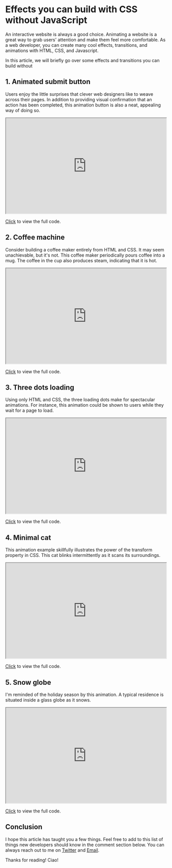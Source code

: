 # Effects you can build with CSS without JavaScript

An interactive website is always a good choice. Animating a website is a great way to grab users' attention and make them feel more comfortable. As a web developer, you can create many cool effects, transitions, and animations with HTML, CSS, and Javascript.

In this article, we will briefly go over some effects and transitions you can build without

## 1\. Animated submit button

Users enjoy the little surprises that clever web designers like to weave across their pages. In addition to providing visual confirmation that an action has been completed, this animation button is also a neat, appealing way of doing so.

<iframe height="300" style="width:100%" src="https://codepen.io/dead_pixel/embed/KKevEE?default-tab=css%2Cresult&editable=true">
  See the Pen <a href="https://codepen.io/dead_pixel/pen/KKevEE">
  Submit Button pure css animation</a> by Dead Pixel (<a href="https://codepen.io/dead_pixel">@dead_pixel</a>)
  on <a href="https://codepen.io">CodePen</a>.
</iframe>

[Click](https://codepen.io/dead_pixel/pen/KKevEE) to view the full code.

## 2\. Coffee machine

Consider building a coffee maker entirely from HTML and CSS. It may seem unachievable, but it's not. This coffee maker periodically pours coffee into a mug. The coffee in the cup also produces steam, indicating that it is hot.

<iframe height="300" style="width:100%" src="https://codepen.io/hjdesigner/embed/jvyJdX?default-tab=html%2Cresult">
  See the Pen <a href="https://codepen.io/hjdesigner/pen/jvyJdX">
  Coffee Machine Pure CSS Animation</a> by Henrique Rodrigues (<a href="https://codepen.io/hjdesigner">@hjdesigner</a>)
  on <a href="https://codepen.io">CodePen</a>.
</iframe>

[Click](https://codepen.io/hjdesigner/pen/jvyJdX) to view the full code.

## 3\. Three dots loading

Using only HTML and CSS, the three loading dots make for spectacular animations. For instance, this animation could be shown to users while they wait for a page to load.

<iframe height="300" style="width:100%" src="https://codepen.io/petersonby/embed/gzxpdj?default-tab=css%2Cresult&editable=true">
  See the Pen <a href="https://codepen.io/petersonby/pen/gzxpdj">
  CSS Loader with dots</a> by Aliaksei Peterson (<a href="https://codepen.io/petersonby">@petersonby</a>)
  on <a href="https://codepen.io">CodePen</a>.
</iframe>

[Click](https://codepen.io/petersonby/pen/gzxpdj) to view the full code.

## 4\. Minimal cat

This animation example skillfully illustrates the power of the transform property in CSS. This cat blinks intermittently as it scans its surroundings.

<iframe height="300" style="width:100%" src="https://codepen.io/johanmouchet/embed/OXxvqM?default-tab=css%2Cresult&editable=true">
  See the Pen <a href="https://codepen.io/johanmouchet/pen/OXxvqM">
  Pure CSS cat animation</a> by Johan Mouchet (<a href="https://codepen.io/johanmouchet">@johanmouchet</a>)
  on <a href="https://codepen.io">CodePen</a>.
</iframe>

[Click](https://codepen.io/johanmouchet/pen/OXxvqM) to view the full code.

## 5\. Snow globe

I'm reminded of the holiday season by this animation. A typical residence is situated inside a glass globe as it snows.

<iframe height="300" style="width:100%" src="https://codepen.io/Coding-Artist/embed/xmdOxB?default-tab=css%2Cresult&editable=true">
  See the Pen <a href="https://codepen.io/Coding-Artist/pen/xmdOxB">
  Christmas Snow Globe Animation</a> by Coding Artist (<a href="https://codepen.io/Coding-Artist">@Coding-Artist</a>)
  on <a href="https://codepen.io">CodePen</a>.
</iframe>

[Click](https://codepen.io/Coding-Artist/pen/xmdOxB) to view the full code.

## Conclusion

I hope this article has taught you a few things. Feel free to add to this list of things new developers should know in the comment section below. You can always reach out to me on [Twitter](https://twitter.com/itsjustchioma) and [Email](mailto:%5Bchiomacodes@gmail.com%5D).

Thanks for reading! Ciao!